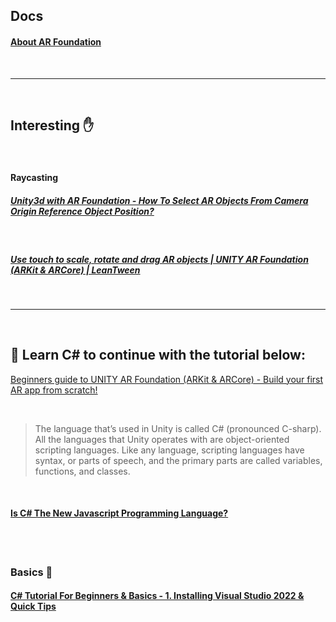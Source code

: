 ## Docs

#### [About AR Foundation](https://docs.unity3d.com/Packages/com.unity.xr.arfoundation@4.2/manual/index.html)

<br>

---

<br>

## Interesting ✋

<br>

#### Raycasting

##### [Unity3d with AR Foundation - How To Select AR Objects From Camera Origin Reference Object Position?](https://youtu.be/lkQ1GSJUOJk)

<br>

##### [Use touch to scale, rotate and drag AR objects | UNITY AR Foundation (ARKit & ARCore) | LeanTween](https://youtu.be/jgQVUttENTI)

<br>

---

<br>

## 🥭 Learn C# to continue with the tutorial below:

[Beginners guide to UNITY AR Foundation (ARKit & ARCore) - Build your first AR app from scratch!](https://www.youtube.com/watch?v=KqzlGApWPEA&ab_channel=MohdHamza)

<br>

> The language that’s used in Unity is called C# (pronounced C-sharp). All the languages that Unity operates with are object-oriented scripting languages. Like any language, scripting languages have syntax, or parts of speech, and the primary parts are called variables, functions, and classes.

<br>

#### [Is C# The New Javascript Programming Language?](https://youtu.be/m5ArCIMUMfM)

<br>
<br>

### Basics 🌈

#### [C# Tutorial For Beginners & Basics - 1. Installing Visual Studio 2022 & Quick Tips]()
